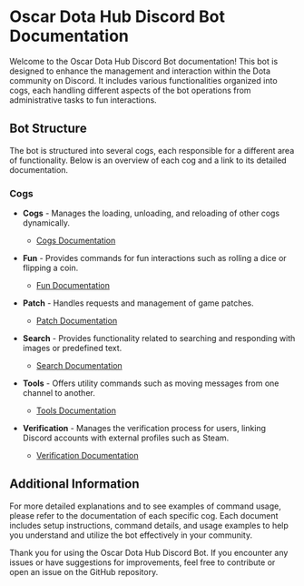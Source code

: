 # Oscar Dota Hub Discord Bot Documentation

Welcome to the Oscar Dota Hub Discord Bot documentation! This bot is designed to enhance the management and interaction within the Dota community on
Discord. It includes various functionalities organized into cogs, each handling different aspects of the bot operations from administrative tasks to
fun interactions.

## Bot Structure

The bot is structured into several cogs, each responsible for a different area of functionality. Below is an overview of each cog and a link to its
detailed documentation.

### Cogs

- **Cogs** - Manages the loading, unloading, and reloading of other cogs dynamically.
    - [Cogs Documentation](https://github.com/overklassniy/Oscar_Dota_Hub_Discord_Bot/docs/en/Cogs.md)

- **Fun** - Provides commands for fun interactions such as rolling a dice or flipping a coin.
    - [Fun Documentation](https://github.com/overklassniy/Oscar_Dota_Hub_Discord_Bot/docs/en/Fun.md)

- **Patch** - Handles requests and management of game patches.
    - [Patch Documentation](https://github.com/overklassniy/Oscar_Dota_Hub_Discord_Bot/docs/en/Patch.md)

- **Search** - Provides functionality related to searching and responding with images or predefined text.
    - [Search Documentation](https://github.com/overklassniy/Oscar_Dota_Hub_Discord_Bot/docs/en/Search.md)

- **Tools** - Offers utility commands such as moving messages from one channel to another.
    - [Tools Documentation](https://github.com/overklassniy/Oscar_Dota_Hub_Discord_Bot/docs/en/Tools.md)

- **Verification** - Manages the verification process for users, linking Discord accounts with external profiles such as Steam.
    - [Verification Documentation](https://github.com/overklassniy/Oscar_Dota_Hub_Discord_Bot/docs/en/Verification.md)

## Additional Information

For more detailed explanations and to see examples of command usage, please refer to the documentation of each specific cog. Each document includes
setup instructions, command details, and usage examples to help you understand and utilize the bot effectively in your community.

Thank you for using the Oscar Dota Hub Discord Bot. If you encounter any issues or have suggestions for improvements, feel free to contribute or open
an issue on the GitHub repository.
